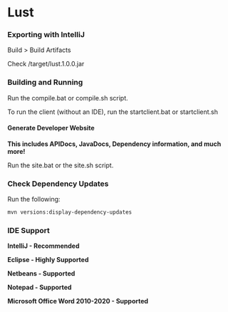 # Lust

### Exporting with IntelliJ

Build > Build Artifacts

Check /target/lust.1.0.0.jar

### Building and Running

Run the compile.bat or compile.sh script.

To run the client (without an IDE), run the startclient.bat or startclient.sh

#### Generate Developer Website

**This includes APIDocs, JavaDocs, Dependency information, and much more!**

Run the site.bat or the site.sh script.

### Check Dependency Updates

Run the following:

```bash
mvn versions:display-dependency-updates
```

### IDE Support

**IntelliJ - Recommended**

**Eclipse - Highly Supported**

**Netbeans - Supported**

**Notepad - Supported**

**Microsoft Office Word 2010-2020 - Supported**
 
